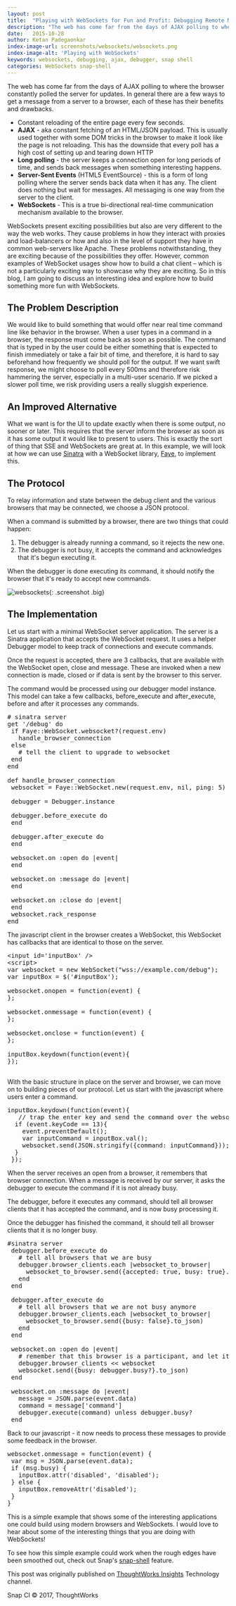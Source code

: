 ```yaml
---
layout: post
title:  "Playing with WebSockets for Fun and Profit: Debugging Remote Machines"
description: "The web has come far from the days of AJAX polling to where the browser constantly polled the server for updates. In general there are a few ways to get a message from a server to a browser, each of these has their benefits and drawbacks."
date:   2015-10-28
author: Ketan Padegaonkar
index-image-url: screenshots/websockets/websockets.png
index-image-alt: 'Playing with WebSockets'
keywords: websockets, debugging, ajax, debugger, snap shell
categories: WebSockets snap-shell
---
```


The web has come far from the days of AJAX polling to where the browser constantly polled the server for updates. In general there are a few ways to get a message from a server to a browser, each of these has their benefits and drawbacks.

* Constant reloading of the entire page every few seconds.
* **AJAX** - aka constant fetching of an HTML/JSON payload. This is usually used together with some DOM tricks in the browser to make it look like the page is not reloading. This has the downside that every poll has a high cost of setting up and tearing down HTTP
* **Long polling** - the server keeps a connection open for long periods of time, and sends back messages when something interesting happens.
* **Server-Sent Events** (HTML5 EventSource) - this is a form of long polling where the server sends back data when it has any. The client does nothing but wait for messages. All messaging is one way from the server to the client.
* **WebSockets** - This is a true bi-directional real-time communication mechanism available to the browser.

WebSockets present exciting possibilities but also are very different to the way the web works. They cause problems in how they interact with proxies and load-balancers or how and also in the level of support they have in common web-servers like Apache. These problems notwithstanding, they are exciting because of the possibilities they offer. However, common examples of WebSocket usages show how to build a chat client – which is not a particularly exciting way to showcase why they are exciting. So in this blog, I am going to discuss an interesting idea and explore how to build something more fun with WebSockets.

## The Problem Description

We would like to build something that would offer near real time command line like behavior in the browser. When a user types in a command in a browser, the response must come back as soon as possible. The command that is typed in by the user could be either something that is expected to finish immediately or take a fair bit of time, and therefore, it is hard to say beforehand how frequently we should poll for the output. If we want swift response, we might choose to poll every 500ms and therefore risk hammering the server, especially in a multi-user scenario. If we picked a slower poll time, we risk providing users a really sluggish experience.

## An Improved Alternative

What we want is for the UI to update exactly when there is some output, no sooner or later. This requires that the server inform the browser as soon as it has some output it would like to present to users. This is exactly the sort of thing that SSE and WebSockets are great at. In this example, we will look at how we can use [Sinatra](http://www.sinatrarb.com/) with a WebSocket library, [Faye](https://github.com/faye/faye-websocket-ruby), to implement this.

## The Protocol

To relay information and state between the debug client and the various browsers that may be connected, we choose a JSON protocol.

When a command is submitted by a browser, there are two things that could happen:

1. The debugger is already running a command, so it rejects the new one.
2. The debugger is not busy, it accepts the command and acknowledges that it's begun executing it.

When the debugger is done executing its command, it should notify the browser that it's ready to accept new commands.

![websockets](/assets/images/screenshots/websockets/websockets.png){: .screenshot .big}

## The Implementation

Let us start with a minimal WebSocket server application. The server is a Sinatra application that accepts the WebSocket request. It uses a helper Debugger model to keep track of connections and execute commands.

Once the request is accepted, there are 3 callbacks, that are available with the WebSocket open, close and message. These are invoked when a new connection is made, closed or if data is sent by the browser to this server.

The command would be processed using our debugger model instance. This model can take a few callbacks, before_execute and after_execute, before and after it processes any commands.

<pre class="brush:ruby prettyprint"># sinatra server
get '/debug' do
 if Faye::WebSocket.websocket?(request.env)
   handle_browser_connection
 else
   # tell the client to upgrade to websocket
 end
end

def handle_browser_connection
 websocket = Faye::WebSocket.new(request.env, nil, ping: 5)

 debugger = Debugger.instance

 debugger.before_execute do
 end

 debugger.after_execute do
 end

 websocket.on :open do |event|
 end

 websocket.on :message do |event|
 end

 websocket.on :close do |event|
 end
 websocket.rack_response
end</pre>

The javascript client in the browser creates a WebSocket, this WebSocket has callbacks that are identical to those on the server.

<pre class="brush:ruby prettyprint">&lt;input id='inputBox' /&gt;
&lt;script&gt;
var websocket = new WebSocket("wss://example.com/debug");
var inputBox = $('#inputBox');

websocket.onopen = function(event) {
};

websocket.onmessage = function(event) {
};

websocket.onclose = function(event) {
};

inputBox.keydown(function(event){
});

</pre>

With the basic structure in place on the server and browser, we can move on to building pieces of our protocol. Let us start with the javascript where users enter a command.

<pre class="brush:ruby prettyprint">inputBox.keydown(function(event){
   // trap the enter key and send the command over the websocket
  if (event.keyCode == 13){
    event.preventDefault();
    var inputCommand = inputBox.val();
    websocket.send(JSON.stringify({command: inputCommand}));
  }
 });
</pre>

When the server receives an open from a browser, it remembers that browser connection. When a message is received by our server, it asks the debugger to execute the command if it is not already busy.

The debugger, before it executes any command, should tell all browser clients that it has accepted the command, and is now busy processing it.

Once the debugger has finished the command, it should tell all browser clients that it is no longer busy.

<pre class="brush:ruby prettyprint">#sinatra server
 debugger.before_execute do
   # tell all browsers that we are busy
   debugger.browser_clients.each |websocket_to_browser|
     websocket_to_browser.send({accepted: true, busy: true}.to_json)
   end
 end

 debugger.after_execute do
   # tell all browsers that we are not busy anymore
   debugger.browser_clients.each |websocket_to_browser|
     websocket_to_browser.send({busy: false}.to_json)
   end
 end

 websocket.on :open do |event|
   # remember that this browser is a participant, and let it know if we're busy
   debugger.browser_clients &lt;&lt; websocket
   websocket.send({busy: debugger.busy?}.to_json)
 end

 websocket.on :message do |event|
   message = JSON.parse(event.data)
   command = message['command']
   debugger.execute(command) unless debugger.busy?
 end</pre>

Back to our javascript - it now needs to process these messages to provide some feedback in the browser.

<pre class="brush:ruby prettyprint">websocket.onmessage = function(event) {
 var msg = JSON.parse(event.data);
 if (msg.busy) {
   inputBox.attr('disabled', 'disabled');
 } else {
   inputBox.removeAttr('disabled');
 }
}</pre>

This is a simple example that shows some of the interesting applications one could build using modern browsers and WebSockets. I would love to hear about some of the interesting things that you are doing with WebSockets!

To see how this simple example could work when the rough edges have been smoothed out, check out Snap's [snap-shell](http://blog.snap-ci.com/blog/2014/08/11/introducing-snap-shell/) feature.

<span class = "italic-text">This post was originally published on [ThoughtWorks Insights](https://www.thoughtworks.com/insights/blog/playing-websockets-fun-and-profit-debugging-remote-machine) Technology channel.</span>

 
Snap CI © 2017, ThoughtWorks
